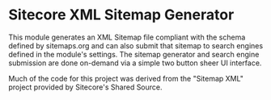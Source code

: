 Sitecore XML Sitemap Generator
==================

This module generates an XML Sitemap file compliant with the schema defined by sitemaps.org and can also submit that sitemap to search engines defined in the module's settings. The sitemap generator and search engine submission are done on-demand via a simple two button sheer UI interface.

Much of the code for this project was derived from the "Sitemap XML" project provided by Sitecore's Shared Source.
